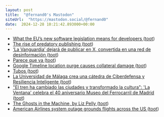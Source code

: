 ```yaml
---
layout: post
title:  "@fernand0's Mastodon"
siteUrl:  "https://mastodon.social/@fernand0"
date:  2024-12-28 10:21:42.893000+00:00
---
```

*  [What the EU’s new software legislation means for developers ](https://github.blog/open-source/maintainers/what-the-eus-new-software-legislation-means-for-developers) ([toot](https://mastodon.social/@fernand0/113729949066098618))
*  [The rise of predatory publishing ](https://blogs.lse.ac.uk/greeceatlse/2024/12/10/the-rise-of-predatory-publishing) ([toot](https://mastodon.social/@fernand0/113729754192145974))
*  [‘La Vanguardia’ dejará de publicar en X, convertida en una red de desinformación ](https://www.lavanguardia.com/vida/20241114/10105193/vanguardia-dejara-publicar-x-convertido-red-desinformacion.htm) ([toot](https://mastodon.social/@fernand0/113728800673186652))
*  [Parece que va ](https://avecesunafoto.wordpress.com/2024/12/27/parece-que-va) ([toot](https://mastodon.social/@fernand0/113728165893374791))
*  [Google Timeline location purge causes collateral damage ](https://www.theregister.com/2024/12/13/google_timeline_purge) ([toot](https://mastodon.social/@fernand0/113728028761896307))
*  [Tubos ](https://www.flickr.com/photos/fernand0/54205827510) ([toot](https://mastodon.social/@fernand0/113726260943866244))
*  [La Universidad de Málaga crea una cátedra de Ciberdefensa y Resiliencia Inteligente ](https://www.malagahoy.es/malaga/universidad-malaga-crea-catedra-ciberdefensa_0_2003010232.htm) ([toot](https://mastodon.social/@fernand0/113726180808722644))
*  ["El tren ha cambiado las ciudades y transformado la cultura": 'La Ventana' celebra el 40 aniversario Museo del Ferrocarril de Madrid ](https://cadenaser.com/nacional/2024/12/19/el-tren-ha-cambiado-las-ciudades-y-transformado-la-cultura-la-ventana-celebra-el-40-aniversario-museo-del-ferrocarril-de-madrid-cadena-ser) ([toot](https://mastodon.social/@fernand0/113725917470050904))
*  [The Ghosts in the Machine, by Liz Pelly ](https://harpers.org/archive/2025/01/the-ghosts-in-the-machine-liz-pelly-spotify-musicians) ([toot](https://mastodon.social/@fernand0/113725653642192657))
*  [American Airlines system outage grounds flights across the US ](https://www.theverge.com/2024/12/24/24328745/american-airlines-flights-grounded-christmas-eve-systems-issue) ([toot](https://mastodon.social/@fernand0/113725546700994157))
